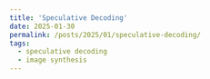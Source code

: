 ```yaml
---
title: 'Speculative Decoding'
date: 2025-01-30
permalink: /posts/2025/01/speculative-decoding/
tags:
  - speculative decoding
  - image synthesis
---
```



